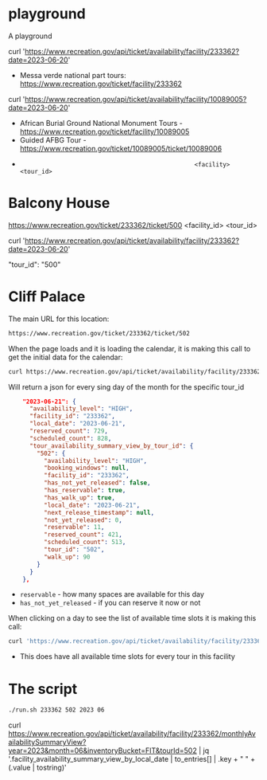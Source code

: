 # playground
A playground



curl 'https://www.recreation.gov/api/ticket/availability/facility/233362?date=2023-06-20'
* Messa verde national part tours: https://www.recreation.gov/ticket/facility/233362


curl 'https://www.recreation.gov/api/ticket/availability/facility/10089005?date=2023-06-20'
* African Burial Ground National Monument Tours - https://www.recreation.gov/ticket/facility/10089005
* Guided AFBG Tour - https://www.recreation.gov/ticket/10089005/ticket/10089006
*                                                      <facility>      <tour_id>




# Balcony House
https://www.recreation.gov/ticket/233362/ticket/500
                              <facility_id>   <tour_id>


curl 'https://www.recreation.gov/api/ticket/availability/facility/233362?date=2023-06-20'


"tour_id": "500"


# Cliff Palace
The main URL for this location:
```bash
https://www.recreation.gov/ticket/233362/ticket/502
```


When the page loads and it is loading the calendar, it is making this call to get the initial data
for the calendar:
```bash
curl https://www.recreation.gov/api/ticket/availability/facility/233362/monthlyAvailabilitySummaryView?year=2023&month=06&inventoryBucket=FIT&tourId=502
```

Will return a json for every sing day of the month for the specific tour_id

```json
    "2023-06-21": {
      "availability_level": "HIGH",
      "facility_id": "233362",
      "local_date": "2023-06-21",
      "reserved_count": 729,
      "scheduled_count": 828,
      "tour_availability_summary_view_by_tour_id": {
        "502": {
          "availability_level": "HIGH",
          "booking_windows": null,
          "facility_id": "233362",
          "has_not_yet_released": false,
          "has_reservable": true,
          "has_walk_up": true,
          "local_date": "2023-06-21",
          "next_release_timestamp": null,
          "not_yet_released": 0,
          "reservable": 11,
          "reserved_count": 421,
          "scheduled_count": 513,
          "tour_id": "502",
          "walk_up": 90
        }
      }
    },
```
* `reservable` - how many spaces are available for this day
* `has_not_yet_released` - if you can reserve it now or not






When clicking on a day to see the list of available time slots it is making this call:
```bash
curl 'https://www.recreation.gov/api/ticket/availability/facility/233362?date=2023-06-10' 
```
* This does have all available time slots for every tour in this facility





# The script

```bash
./run.sh 233362 502 2023 06
```



curl https://www.recreation.gov/api/ticket/availability/facility/233362/monthlyAvailabilitySummaryView?year=2023&month=06&inventoryBucket=FIT&tourId=502 | jq '.facility_availability_summary_view_by_local_date | to_entries[] | .key + " " + (.value | tostring)'